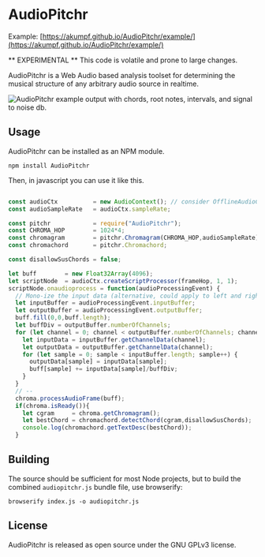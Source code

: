 # AudioPitchr

Example: [https://akumpf.github.io/AudioPitchr/example/](https://akumpf.github.io/AudioPitchr/example/)

** EXPERIMENTAL ** This code is volatile and prone to large changes.

AudioPitchr is a Web Audio based analysis toolset for determining the musical structure of any arbitrary audio source in realtime.

![AudioPitchr example output with chords, root notes, intervals, and signal to noise db.](https://raw.githubusercontent.com/akumpf/audiopitchr/master/img/audiopitchr.png)

## Usage

AudioPitchr can be installed as an NPM module.

```
npm install AudioPitchr
```

Then, in javascript you can use it like this.


```js

const audioCtx          = new AudioContext(); // consider OfflineAudioContext?
const audioSampleRate   = audioCtx.sampleRate;

const pitchr            = require("AudioPitchr");
const CHROMA_HOP        = 1024*4;
const chromagram        = pitchr.Chromagram(CHROMA_HOP,audioSampleRate);
const chromachord       = pitchr.Chromachord;  

const disallowSusChords = false;

let buff        = new Float32Array(4096);
let scriptNode  = audioCtx.createScriptProcessor(frameHop, 1, 1);
scriptNode.onaudioprocess = function(audioProcessingEvent) {
  // Mono-ize the input data (alternative, could apply to left and right separately)...
  let inputBuffer = audioProcessingEvent.inputBuffer;
  let outputBuffer = audioProcessingEvent.outputBuffer;
  buff.fill(0,0,buff.length);
  let buffDiv = outputBuffer.numberOfChannels;
  for (let channel = 0; channel < outputBuffer.numberOfChannels; channel++) {
    let inputData = inputBuffer.getChannelData(channel);
    let outputData = outputBuffer.getChannelData(channel);
    for (let sample = 0; sample < inputBuffer.length; sample++) {
      outputData[sample] = inputData[sample];
      buff[sample] += inputData[sample]/buffDiv;
    }
  }
  // --
  chroma.processAudioFrame(buff);
  if(chroma.isReady()){
    let cgram     = chroma.getChromagram();
    let bestChord = chromachord.detectChord(cgram,disallowSusChords);
    console.log(chromachord.getTextDesc(bestChord));
  }

```

## Building

The source should be sufficient for most Node projects, but to build the combined `audiopitchr.js` bundle file, use browserify:

```
browserify index.js -o audiopitchr.js
```

## License

AudioPitchr is released as open source under the GNU GPLv3 license.

